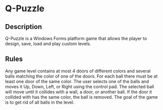 # Q-Puzzle

## Description
Q-Puzzle is a Windows Forms platform game that allows the player to design, save, load and play custom levels.

## Rules
Any game level contains at most 4 doors of different colors and several balls matching the color of one of the doors. For each ball there must be at least one door of the same color. The user selects one of the balls and moves it Up, Down, Left, or Right using the control pad. The selected ball will move until it collides with a wall, a door, or another ball. If the door it collided with has the same color, the ball is removed. The goal of the game is to get rid of all balls in the level.
